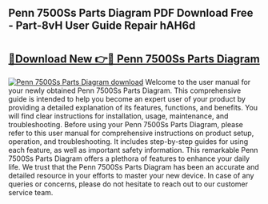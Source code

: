 ## Penn 7500Ss Parts Diagram PDF Download Free - Part-8vH User Guide Repair hAH6d

# <h2><a href="http://dfrhis6.blite.top/?on=Penn+7500Ss+Parts+Diagram">🔗Download New 👉🔴 Penn 7500Ss Parts Diagram</a></h2>

[![Penn 7500Ss Parts Diagram download](https://i.imgur.com/lujVjoI.png)](http://dfrhis6.blite.top/?on=Penn+7500Ss+Parts+Diagram)
Welcome to the user manual for your newly obtained Penn 7500Ss Parts Diagram. This comprehensive guide is intended to help you become an expert user of your product by providing a detailed explanation of its features, functions, and benefits. You will find clear instructions for installation, usage, maintenance, and troubleshooting. Before using your Penn 7500Ss Parts Diagram, please refer to this user manual for comprehensive instructions on product setup, operation, and troubleshooting. It includes step-by-step guides for using each feature, as well as important safety information. This remarkable Penn 7500Ss Parts Diagram offers a plethora of features to enhance your daily life. We trust that the Penn 7500Ss Parts Diagram has been an accurate and detailed resource in your efforts to master your new device. In case of any queries or concerns, please do not hesitate to reach out to our customer service team.
